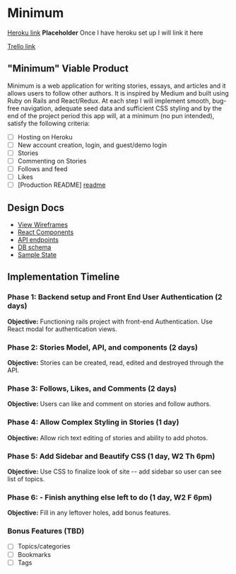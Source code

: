 # Minimum

[Heroku link][heroku]  **Placeholder** Once I have heroku set up I will link it here

[Trello link][trello]

[heroku]: http://www.herokuapp.com
[trello]: https://trello.com/b/E2GWirqe/minimum

## "Minimum" Viable Product

Minimum is a web application for writing stories, essays, and articles and it allows users to follow other authors. It is inspired by Medium and built using Ruby on Rails and React/Redux. At each step I will implement smooth, bug-free navigation, adequate seed data and sufficient CSS styling and by the end of the project period this app will, at a minimum (no pun intended), satisfy the following criteria:

- [ ] Hosting on Heroku
- [ ] New account creation, login, and guest/demo login
- [ ] Stories
- [ ] Commenting on Stories
- [ ] Follows and feed
- [ ] Likes
- [ ] [Production README] [readme]

[readme]: ../README.md

## Design Docs
* [View Wireframes][wireframes]
* [React Components][react]
* [API endpoints][api]
* [DB schema][schema]
* [Sample State][state]

[wireframes]: wireframes
[react]: component-hierarchy.md
[api]: api-endpoints.md
[schema]: schema.md
[state]: sample-state.md

## Implementation Timeline

### Phase 1: Backend setup and Front End User Authentication (2 days)

**Objective:** Functioning rails project with front-end Authentication. Use React modal for authentication views.

### Phase 2: Stories Model, API, and components (2 days)

**Objective:** Stories can be created, read, edited and destroyed through
the API.

### Phase 3: Follows, Likes, and Comments (2 days)

**Objective:** Users can like and comment on stories and follow authors.

### Phase 4: Allow Complex Styling in Stories (1 day)

**Objective:** Allow rich text editing of stories and ability to add photos.

### Phase 5: Add Sidebar and Beautify CSS (1 day, W2 Th 6pm)

**Objective:** Use CSS to finalize look of site -- add sidebar so user can see list of topics.

### Phase 6: - Finish anything else left to do (1 day, W2 F 6pm)

**Objective:** Fill in any leftover holes, add bonus features.
### Bonus Features (TBD)
- [ ] Topics/categories
- [ ] Bookmarks
- [ ] Tags

